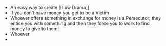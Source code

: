 - An easy way to create [[Low Drama]]
- If you don't have money you get to be a Victim
- Whoever offers something in exchange for money is a Persecutor; they entice you with something and then they force you to work to find money to give to them!
- Whoever
-